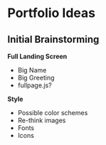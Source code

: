 # Portfolio Ideas

## Initial Brainstorming
**Full Landing Screen**
- Big Name 
- Big Greeting
- fullpage.js?

**Style**
- Possible color schemes
- Re-think images
- Fonts
- Icons
